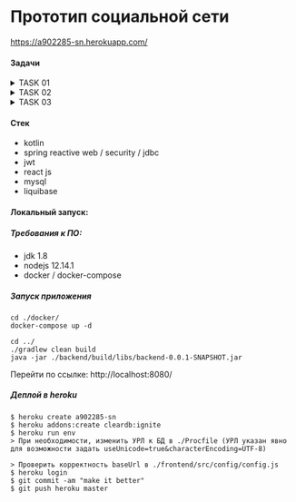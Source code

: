 # Прототип социальной сети

https://a902285-sn.herokuapp.com/

#### Задачи
<details>
  <summary>TASK 01</summary>
  
  ```
  Требуется разработать создание и просмотр анект в социальной сети.
  
  Функциональные требования:
  Авторизация по паролю.
  Страница регистрации, где указывается следующая информация:
  Имя
  Фамилия
  Возраст
  Пол
  Интересы
  Город
  Страницы с анкетой.
  
  Нефункциональные требования:
  Любой язык программирования
  В качестве базы данных использовать MySQL
  Не использовать ORM
  Программа должна представлять из себя монолитное приложение.
  Не рекомендуется использовать следующие технологии:
  Репликация
  Шардинг
  Индексы
  Кэширование
  
  
  Верстка не важна. Подойдет самая примитивная.
  
  Разместить приложение на любом хостинге. Например, heroku.
  ```
</details>

<details>
  <summary>TASK 02</summary>
  
  ```
  Нагрузка Яндекса!
  
  Цель: Разработает тестовый скрипт нагрузочного тестирования, проведет тестирование, проанализирует результаты.
  1. По полученным навыкам на вебинаре - разработайте скрипт работы с сайтом яндекса:
  - переход на главную страницу
  - переход в раздел картинок
  - поиск картинки "котики" (или любой другой)
  - переход на найденному url из ответа системы
  2. Проведите нагрузочный тест в несколько потоков в течение не менее 10 минут
  3. Проанализируйте полученный результат и дайте ответ на вопрос - какие выводы можно сделать по результатам? Оформите выводы в виде краткого отчета
  ```
</details>

<details>
  <summary>TASK 03</summary>
  
  ```
  1. Сгенерировать любым способ 1,000,000 анкет. Имена и Фамилии должны быть реальными (чтобы учитывать селективность индекса)
  2. Реализовать функционал поиска анкет по префиксу имени и фамилии (одновременно) в вашей социальной сети (запрос в форме к firstName LIKE ? or secondName LIKE ?). Сортировать вывод по id анкеты. Использовать InnoDB движок.
  3. С помощью wrk провести нагрузочные тесты по этой странице. Поиграть с количеством одновременных запросов. 1/10/100/1000.
  4. Построить графики и сохранить их в отчет
  5. Сделать подходящий индекс.
  6. Повторить пункт 3 и 4.
  7. В качестве результата предоставить отчет в котором должны быть:
     1. Графики latency до индекса
     2. Графики throughput до индекса
     3. Графики latency после индекса
     4. Графики throughput после индекса
     5. Запрос добавления индекса
     6. Explain запросов после индекса
     7. Объяснение почему индекс именно такой
  ```
</details>

#### Стек
- kotlin
- spring reactive web / security / jdbc
- jwt
- react js
- mysql
- liquibase

#### Локальный запуск:

##### Требования к ПО:
- jdk 1.8
- nodejs 12.14.1
- docker / docker-compose

##### Запуск приложения
```
cd ./docker/
docker-compose up -d

cd ../
./gradlew clean build
java -jar ./backend/build/libs/backend-0.0.1-SNAPSHOT.jar
```
Перейти по ссылке: http://localhost:8080/

##### Деплой в heroku

```
$ heroku create a902285-sn
$ heroku addons:create cleardb:ignite
$ heroku run env
> При необходимости, изменить УРЛ к БД в ./Procfile (УРЛ указан явно для возможности задать useUnicode=true&characterEncoding=UTF-8)

> Проверить корректность baseUrl в ./frontend/src/config/config.js
$ heroku login
$ git commit -am "make it better"
$ git push heroku master
```